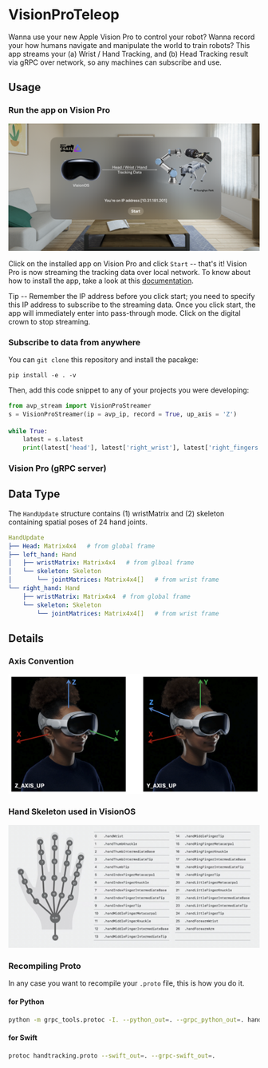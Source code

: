VisionProTeleop
===========



Wanna use your new Apple Vision Pro to control your robot?  Wanna record your how humans navigate and manipulate the world to train robots? This app streams your (a) Wrist / Hand Tracking, and (b) Head Tracking result via gRPC over network, so any machines can subscribe and use. 


## Usage


### Run the app on Vision Pro 

![](assets/visionpro_main.png)

Click on the installed app on Vision Pro and click `Start` -- that's it!  Vision Pro is now streaming the tracking data over local network. To know about how to install the app, take a look at this [documentation](/how_to_install.md). 

Tip -- Remember the IP address before you click start; you need to specify this IP address to subscribe to the streaming data. Once you click start, the app will immediately enter into pass-through mode. Click on the digital crown to stop streaming.  


### Subscribe to data from anywhere

You can `git clone` this repository and install the pacakge: 

```
pip install -e . -v
```

Then, add this code snippet to any of your projects you were developing: 

```python
from avp_stream import VisionProStreamer
s = VisionProStreamer(ip = avp_ip, record = True, up_axis = 'Z')

while True:
    latest = s.latest
    print(latest['head'], latest['right_wrist'], latest['right_fingers'])
```

### Vision Pro (gRPC server)



## Data Type 

The `HandUpdate` structure contains (1) wristMatrix and (2) skeleton containing spatial poses of 24 hand joints.  

```yaml
HandUpdate
├── Head: Matrix4x4   # from global frame 
├── left_hand: Hand   
│   ├── wristMatrix: Matrix4x4   # from glboal frame
│   └── skeleton: Skeleton
│       └── jointMatrices: Matrix4x4[]   # from wrist frame 
└── right_hand: Hand
    ├── wristMatrix: Matrix4x4  # from global frame
    └── skeleton: Skeleton
        └── jointMatrices: Matrix4x4[]   # from wrist frame
```



## Details 

### Axis Convention

![](assets/coord_system.png)

### Hand Skeleton used in VisionOS


![](assets/hand_skeleton_convention.png)



### Recompiling Proto

In any case you want to recompile your `.proto` file, this is how you do it. 

#### for Python

```bash
python -m grpc_tools.protoc -I. --python_out=. --grpc_python_out=. handtracking.proto
```


#### for Swift
```bash
protoc handtracking.proto --swift_out=. --grpc-swift_out=.
```